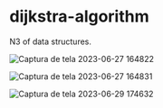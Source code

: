 # dijkstra-algorithm
N3 of data structures.

![Captura de tela 2023-06-27 164822](https://github.com/gustapine/dijkstra-algorithm/assets/90855105/133bd1e5-f13e-4ead-aab8-30d8d0ebdb3a)

![Captura de tela 2023-06-27 164831](https://github.com/gustapine/dijkstra-algorithm/assets/90855105/832039bd-1099-4395-902a-f4cae60fc0dd)

![Captura de tela 2023-06-29 174632](https://github.com/gustapine/dijkstra-algorithm/assets/90855105/8386ee92-0449-4108-a106-e08444d6da22)

